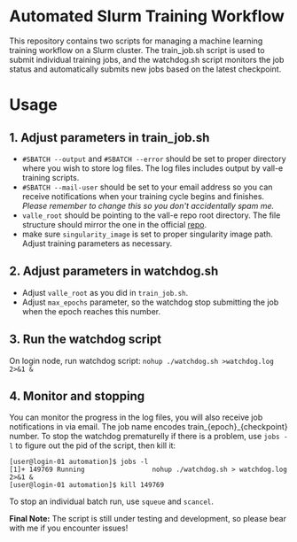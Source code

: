 # Automated Slurm Training Workflow
This repository contains two scripts for managing a machine learning training workflow on a Slurm cluster. The train_job.sh script is used to submit individual training jobs, and the watchdog.sh script monitors the job status and automatically submits new jobs based on the latest checkpoint.

# Usage
## 1. Adjust parameters in train_job.sh
- `#SBATCH --output` and `#SBATCH --error` should be set to proper directory where you wish to store log files. The log files includes output by vall-e training scripts.
- `#SBATCH --mail-user` should be set to your email address so you can receive notifications when your training cycle begins and finishes. *Please remember to change this so you don't accidentally spam me.*
- `valle_root` should be pointing to the vall-e repo root directory. The file structure should mirror the one in the official [repo](https://github.com/lifeiteng/vall-e/tree/main).
- make sure `singularity_image` is set to proper singularity image path. Adjust training parameters as necessary.

## 2. Adjust parameters in watchdog.sh
- Adjust `valle_root` as you did in `train_job.sh`.
- Adjust `max_epochs` parameter, so the watchdog stop submitting the job when the epoch reaches this number.

## 3. Run the watchdog script
On login node, run watchdog script: `nohup ./watchdog.sh >watchdog.log 2>&1 &`

## 4. Monitor and stopping
You can monitor the progress in the log files, you will also receive job notifications in via email. The job name encodes train_{epoch}_{checkpoint} number.
To stop the watchdog prematurelly if there is a problem, use `jobs -l` to figure out the pid of the script, then kill it:
```
[user@login-01 automation]$ jobs -l
[1]+ 149769 Running                 nohup ./watchdog.sh > watchdog.log 2>&1 &
[user@login-01 automation]$ kill 149769
```
To stop an individual batch run, use `squeue` and `scancel`.

**Final Note:** The script is still under testing and development, so please bear with me if you encounter issues!



